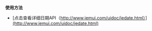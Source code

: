 **使用方法**

* [点击查看详细日期API（http://www.jemui.com/uidoc/jedate.html）](http://www.jemui.com/uidoc/jedate.html) 